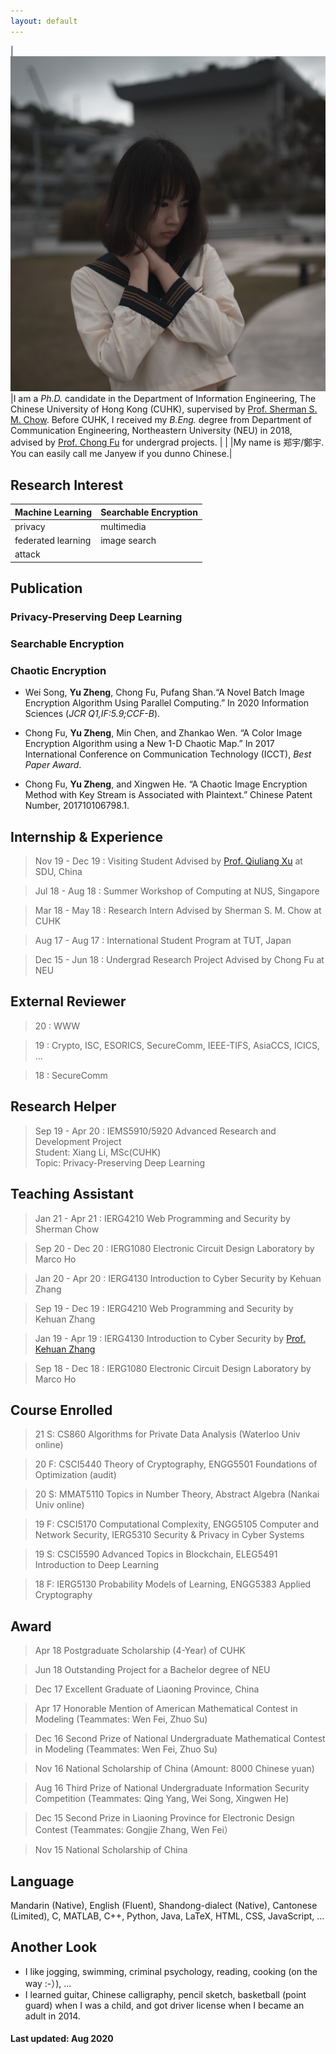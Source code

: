```yaml
---
layout: default
---
```


| <img src="/assets/images/me.png" width="650"> |I am a _Ph.D._ candidate in the Department of Information Engineering, The Chinese University of Hong Kong (CUHK), supervised by [Prof. Sherman S. M. Chow](http://staff.ie.cuhk.edu.hk/~smchow/). Before CUHK, I received my _B.Eng._ degree from Department of Communication Engineering, Northeastern University (NEU) in 2018, advised by [Prof. Chong Fu](https://scholar.google.com/citations?user=xq76xEMAAAAJ&hl=en&oi=ao) for undergrad projects. | 
|                 |My name is 郑宇/鄭宇. You can easily call me Janyew if you dunno Chinese.|

## Research Interest

| Machine Learning | Searchable Encryption  | 
|:-------------|:------------------|
|  privacy     | multimedia        | 
|  federated learning | image search      | 
|  attack   |                   |  


## Publication 

### Privacy-Preserving Deep Learning

### Searchable Encryption

### Chaotic Encryption 

*  Wei Song, **Yu Zheng**, Chong Fu, Pufang Shan.“A Novel Batch Image Encryption Algorithm Using Parallel Computing.” In 2020 Information Sciences (_JCR Q1,IF:5.9;CCF-B_).

*  Chong Fu, **Yu Zheng**, Min Chen, and Zhankao Wen. “A Color Image Encryption Algorithm using a New 1-D Chaotic Map.” In 2017 International Conference on Communication Technology (ICCT), _Best Paper Award_.

*  Chong Fu, **Yu Zheng**, and Xingwen He. “A Chaotic Image Encryption Method with Key Stream is Associated with Plaintext.” Chinese Patent Number, 201710106798.1.

## Internship & Experience
> Nov 19 - Dec 19 : Visiting Student Advised by [Prof. Qiuliang Xu](https://www.iacr.org/cryptodb/data/author.php?authorkey=7332) at SDU, China

> Jul 18 - Aug 18 : Summer Workshop of Computing at NUS, Singapore

> Mar 18 - May 18 : Research Intern Advised by Sherman S. M. Chow at CUHK

> Aug 17 - Aug 17 : International Student Program at TUT, Japan

> Dec 15 - Jun 18 : Undergrad Research Project Advised by Chong Fu at NEU

## External Reviewer

>   20 : WWW

>   19 : Crypto, ISC, ESORICS, SecureComm, IEEE-TIFS, AsiaCCS, ICICS, ...

>   18 : SecureComm

## Research Helper

> Sep 19 - Apr 20 : IEMS5910/5920 Advanced Research and Development Project <br>
Student: Xiang Li, MSc(CUHK)<br>
Topic: Privacy-Preserving Deep Learning

## Teaching Assistant
> Jan 21 - Apr 21 : IERG4210 Web Programming and Security by Sherman Chow

> Sep 20 - Dec 20 : IERG1080 Electronic Circuit Design Laboratory by Marco Ho

> Jan 20 - Apr 20 : IERG4130 Introduction to Cyber Security by Kehuan Zhang

> Sep 19 - Dec 19 : IERG4210 Web Programming and Security by Kehuan Zhang

> Jan 19 - Apr 19 : IERG4130 Introduction to Cyber Security by [Prof. Kehuan Zhang](https://staff.ie.cuhk.edu.hk/~khzhang/)

> Sep 18 - Dec 18 : IERG1080 Electronic Circuit Design Laboratory by Marco Ho

## Course Enrolled
>21 S: CS860 Algorithms for Private Data Analysis (Waterloo Univ online)

>20 F: CSCI5440 Theory of Cryptography, ENGG5501 Foundations of Optimization (audit)

>20 S: MMAT5110 Topics in Number Theory, Abstract Algebra (Nankai Univ online)

>19 F: CSCI5170 Computational Complexity, ENGG5105 Computer and Network Security, IERG5310 Security & Privacy in Cyber Systems 

>19 S: CSCI5590 Advanced Topics in Blockchain, ELEG5491 Introduction to Deep Learning

>18 F: IERG5130 Probability Models of Learning, ENGG5383 Applied Cryptography

## Award
> Apr 18 Postgraduate Scholarship (4-Year) of CUHK

> Jun 18 Outstanding Project for a Bachelor degree of NEU 

> Dec 17 Excellent Graduate of Liaoning Province, China

> Apr 17 Honorable Mention of American Mathematical Contest in Modeling (Teammates: Wen Fei, Zhuo Su)

> Dec 16 Second Prize of National Undergraduate Mathematical Contest in Modeling (Teammates: Wen Fei, Zhuo Su)

> Nov 16 National Scholarship of China (Amount: 8000 Chinese yuan)

> Aug 16 Third Prize of National Undergraduate Information Security Competition (Teammates: Qing Yang, Wei Song, Xingwen He)

> Dec 15 Second Prize in Liaoning Province for Electronic Design Contest (Teammates: Gongjie Zhang, Wen Fei）

> Nov 15 National Scholarship of China

## Language

Mandarin (Native), English (Fluent), 
Shandong-dialect (Native), Cantonese (Limited), C, MATLAB, C++, Python, Java, LaTeX, HTML, CSS, JavaScript, ...

## Another Look
-	I like jogging, swimming, criminal psychology, reading, cooking (on the way :-）), ...
-   I learned guitar, Chinese calligraphy, pencil sketch, basketball (point guard) when I was a child, and got driver license when I became an adult in 2014.

#### Last updated: Aug 2020

